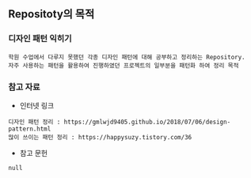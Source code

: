 ## Repositoty의 목적

### 디자인 패턴 익히기
    
    학원 수업에서 다루지 못했던 각종 디자인 패턴에 대해 공부하고 정리하는 Repository.
    자주 사용하는 패턴을 활용하여 진행하였던 프로젝트의 일부분을 패턴화 하여 정리 목적
    
    
### 참고 자료
  + 인터넷 링크
  ```
  디자인 패턴 정리 : https://gmlwjd9405.github.io/2018/07/06/design-pattern.html
  많이 쓰이는 패턴 정리 : https://happysuzy.tistory.com/36
  ```
  
  + 참고 문헌
  ```
  null
  ```

